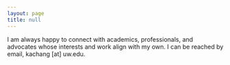 ```yaml
---
layout: page
title: null
---
```


I am always happy to connect with academics, professionals, and advocates whose interests and work align with my own. I can be reached by email, kachang [at] uw.edu.
